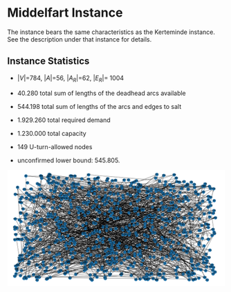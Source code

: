 <!--
SPDX-FileCopyrightText: 2024 Marco Chiarandini <marco@imada.sdu.dk>

SPDX-License-Identifier: CC-BY-SA-4.0
-->

# Middelfart Instance

The instance bears the same characteristics as the Kerteminde instance. See the
description under that instance for details.

## Instance Statistics

- $|V|$=784, $|A|$=56, $|A_R|$=62, $|E_R|$= 1004
- 40.280 total sum of lengths of the deadhead arcs available
- 544.198 total sum of lengths of the arcs and edges to salt
- 1.929.260 total required demand
- 1.230.000 total capacity
- 149 U-turn-allowed nodes

- unconfirmed lower bound: 545.805.

<div style="text-align: center;">
<img src="./mds.png" alt="Middelfart instance">
</div>